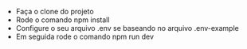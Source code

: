 * Faça o clone do projeto
* Rode o comando npm install
* Configure o seu arquivo .env se baseando no arquivo .env-example
* Em seguida rode o comando npm run dev
